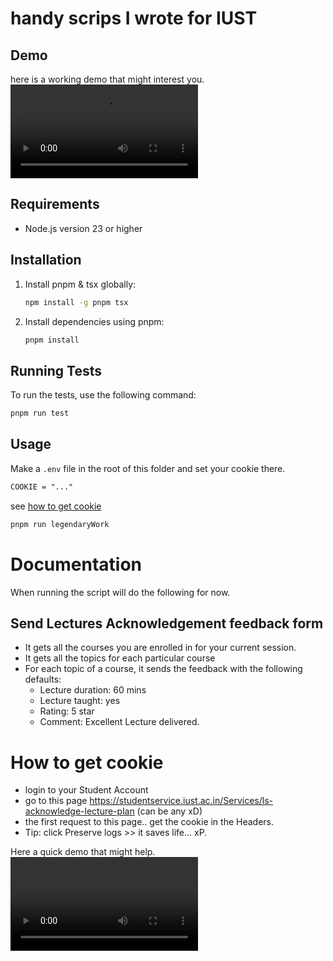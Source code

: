 # handy scrips I wrote for IUST

## Demo
here is a working demo that might interest you.
<video src="https://github.com/mohammadazeemwani/IUSTScripts/blob/main/demo/working-demo-lecture-feedback.mp4" controls></video>


## Requirements

- Node.js version 23 or higher

## Installation

1.  Install pnpm & tsx globally:

    ```bash
    npm install -g pnpm tsx
    ```
2.  Install dependencies using pnpm:

    ```bash
    pnpm install
    ```

## Running Tests

To run the tests, use the following command:

```bash
pnpm run test
```

## Usage

Make a `.env` file in the root of this folder and set your cookie there.
```txt
COOKIE = "..."
```
see [how to get cookie](#how-to-get-cookie)


```bash
pnpm run legendaryWork
```


# Documentation
When running the script will do the following for now.

## Send Lectures Acknowledgement feedback form
- It gets all the courses you are enrolled in for your current session.
- It gets all the topics for each particular course
- For each topic of a course, it sends the feedback with the following defaults:
  - Lecture duration: 60 mins
  - Lecture taught: yes
  - Rating: 5 star
  - Comment: Excellent Lecture delivered.




# How to get cookie
- login to your Student Account
- go to this page https://studentservice.iust.ac.in/Services/ls-acknowledge-lecture-plan (can be any xD)
- the first request to this page.. get the cookie in the Headers.
- Tip: click Preserve logs >> it saves life... xP.

Here a quick demo that might help.
<video src="https://github.com/mohammadazeemwani/IUSTScripts/blob/main/demo/how-to-get-cookie.mp4" controls></video>